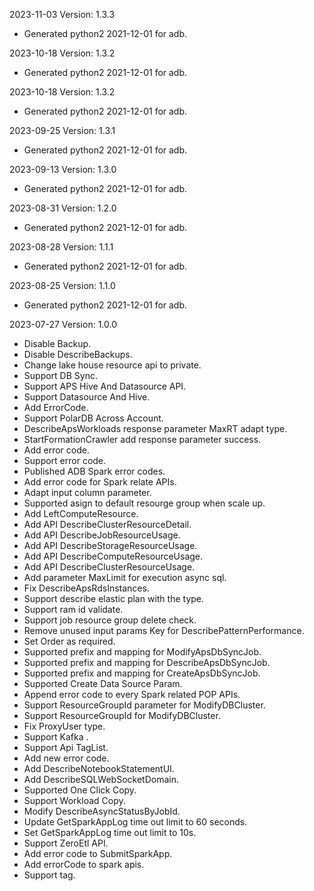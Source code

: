 2023-11-03 Version: 1.3.3
- Generated python2 2021-12-01 for adb.

2023-10-18 Version: 1.3.2
- Generated python2 2021-12-01 for adb.

2023-10-18 Version: 1.3.2
- Generated python2 2021-12-01 for adb.

2023-09-25 Version: 1.3.1
- Generated python2 2021-12-01 for adb.

2023-09-13 Version: 1.3.0
- Generated python2 2021-12-01 for adb.

2023-08-31 Version: 1.2.0
- Generated python2 2021-12-01 for adb.

2023-08-28 Version: 1.1.1
- Generated python2 2021-12-01 for adb.

2023-08-25 Version: 1.1.0
- Generated python2 2021-12-01 for adb.

2023-07-27 Version: 1.0.0
- Disable Backup.
- Disable DescribeBackups.
- Change  lake house resource api  to private.
- Support DB Sync.
- Support APS Hive And Datasource API.
- Support Datasource And Hive.
- Add ErrorCode.
- Support PolarDB Across Account.
- DescribeApsWorkloads response parameter MaxRT  adapt type.
- StartFormationCrawler add response parameter success.
- Add error code.
- Support error code.
- Published ADB Spark error codes.
- Add error code for Spark relate APIs.
- Adapt input column parameter.
- Supported asign to default resourge group when scale up.
- Add LeftComputeResource.
- Add API DescribeClusterResourceDetail.
- Add API DescribeJobResourceUsage.
- Add API DescribeStorageResourceUsage.
- Add API DescribeComputeResourceUsage.
- Add API DescribeClusterResourceUsage.
- Add parameter MaxLimit for execution async sql.
- Fix DescribeApsRdsInstances.
- Support describe elastic plan with the type.
- Support ram id validate.
- Support job resource group delete check.
- Remove unused input params Key for DescribePatternPerformance.
- Set Order as required.
- Supported prefix and mapping for ModifyApsDbSyncJob.
- Supported prefix and mapping for DescribeApsDbSyncJob.
- Supported prefix and mapping for CreateApsDbSyncJob.
- Supported Create Data Source Param.
- Append error code to every Spark related POP APIs.
- Support ResourceGroupId parameter for ModifyDBCluster.
- Support ResourceGroupId for ModifyDBCluster.
- Fix ProxyUser type.
- Support Kafka .
- Support Api TagList.
- Add new error code.
- Add DescribeNotebookStatementUI.
- Add DescribeSQLWebSocketDomain.
- Supported One Click Copy.
- Support Workload Copy.
- Modify DescribeAsyncStatusByJobId.
- Update GetSparkAppLog time out limit to 60 seconds.
- Set GetSparkAppLog time out limit to 10s.
- Support ZeroEtl API.
- Add error code to SubmitSparkApp.
- Add errorCode to spark apis.
- Support tag.

